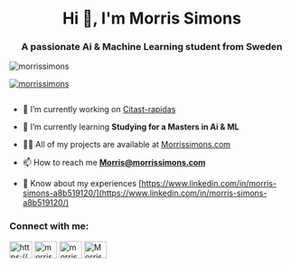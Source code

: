 <h1 align="center">Hi 👋, I'm Morris Simons</h1>
<h3 align="center">A passionate Ai & Machine Learning student from Sweden</h3>

<p align="left"> <img src="https://komarev.com/ghpvc/?username=morrissimons&label=Profile%20views&color=0e75b6&style=flat" alt="morrissimons" /> </p>

<p align="left"> <a href="https://github.com/ryo-ma/github-profile-trophy"><img src="https://github-profile-trophy.vercel.app/?username=morrissimons" alt="morrissimons" /></a> </p>

<p align="left"> <a href="https://twitter.com/" target="blank"><img src="https://img.shields.io/twitter/follow/?logo=twitter&style=for-the-badge" alt="" /></a> </p>

- 🔭 I’m currently working on [Citast-rapidas](https://citas-rapidas.com.mx/)

- 🌱 I’m currently learning **Studying for a Masters in Ai & ML**

- 👨‍💻 All of my projects are available at [Morrissimons.com](https://morrissimons.github.io/)

- 📫 How to reach me **Morris@morrissimons.com**

- 📄 Know about my experiences [https://www.linkedin.com/in/morris-simons-a8b519120/](https://www.linkedin.com/in/morris-simons-a8b519120/)

<h3 align="left">Connect with me:</h3>
<p align="left">
<a href="https://linkedin.com/in/https://www.linkedin.com/in/morris-simons-a8b519120/" target="blank"><img align="center" src="https://raw.githubusercontent.com/rahuldkjain/github-profile-readme-generator/master/src/images/icons/Social/linked-in-alt.svg" alt="https://www.linkedin.com/in/morris-simons-a8b519120/" height="30" width="40" /></a>
<a href="https://kaggle.com/morrissimons" target="blank"><img align="center" src="https://raw.githubusercontent.com/rahuldkjain/github-profile-readme-generator/master/src/images/icons/Social/kaggle.svg" alt="morrissimons" height="30" width="40" /></a>
<a href="https://www.hackerrank.com/morris_simons01" target="blank"><img align="center" src="https://raw.githubusercontent.com/rahuldkjain/github-profile-readme-generator/master/src/images/icons/Social/hackerrank.svg" alt="morris_simons01" height="30" width="40" /></a>
<a href="https://discord.gg/Morris#0441" target="blank"><img align="center" src="https://raw.githubusercontent.com/rahuldkjain/github-profile-readme-generator/master/src/images/icons/Social/discord.svg" alt="Morris#0441" height="30" width="40" /></a>
</p>



